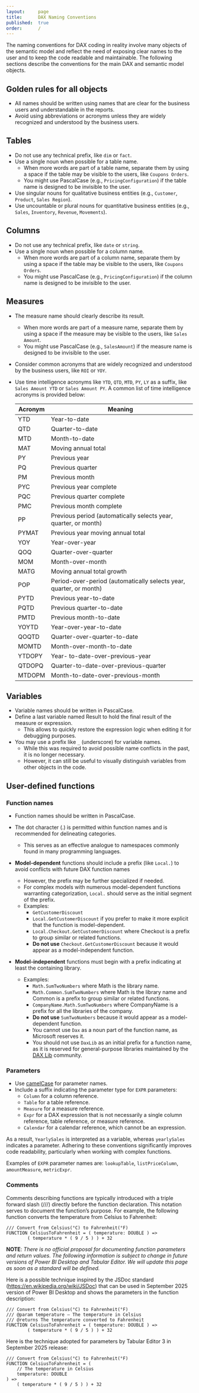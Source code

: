 ```yaml
---
layout:     page
title:      DAX Naming Conventions
published:  true
order:      /
---
```


The naming conventions for DAX coding in reality involve many objects of the semantic model and reflect the need of exposing clear names to the user and to keep the code readable and maintainable. The following sections describe the conventions for the main DAX and semantic model objects.

## Golden rules for all objects
- All names should be written using names that are clear for the business users and understandable in the reports.
- Avoid using abbreviations or acronyms unless they are widely recognized and understood by the business users.

## Tables
- Do not use any technical prefix, like `dim` or `fact`.
- Use a single noun when possible for a table name.
    - When more words are part of a table name, separate them by using a space if the table may be visible to the users, like `Coupons Orders`.
    - You might use PascalCase (e.g., `PricingConfiguration`) if the table name is designed to be invisible to the user.
- Use singular nouns for qualitative business entities (e.g., `Customer`, `Product`, `Sales Region`).
- Use uncountable or plural nouns for quantitative business entities (e.g., `Sales`, `Inventory`, `Revenue`, `Movements`).

## Columns
- Do not use any technical prefix, like `date` or `string`.
- Use a single noun when possible for a column name.
    - When more words are part of a column name, separate them by using a space if the table may be visible to the users, like `Coupons Orders`.
    - You might use PascalCase (e.g., `PricingConfiguration`) if the column name is designed to be invisible to the user.

## Measures
- The measure name should clearly describe its result.
    - When more words are part of a measure name, separate them by using a space if the measure may be visible to the users, like `Sales Amount`.
    - You might use PascalCase (e.g., `SalesAmount`) if the measure name is designed to be invisible to the user.  
- Consider common acronyms that are widely recognized and understood by the business users, like `ROI` or `YOY`.
- Use time intelligence acronyms like `YTD`, `QTD`, `MTD`, `PY`, `LY` as a suffix, like `Sales Amount YTD` or `Sales Amount PY`. A common list of time intelligence acronyms is provided below:


    | Acronym | Meaning |
    |---------|---------|
    | YTD | Year-to-date |
    | QTD | Quarter-to-date |
    | MTD | Month-to-date |
    | MAT | Moving annual total |
    | PY | Previous year |
    | PQ | Previous quarter |
    | PM | Previous month |
    | PYC | Previous year complete |
    | PQC | Previous quarter complete |
    | PMC | Previous month complete |
    | PP  | Previous period (automatically selects year, quarter, or month) |
    | PYMAT | Previous year moving annual total |
    | YOY | Year-over-year |
    | QOQ | Quarter-over-quarter |
    | MOM | Month-over-month |
    | MATG | Moving annual total growth |
    | POP | Period-over-period (automatically selects year, quarter, or month) |
    | PYTD | Previous year-to-date |
    | PQTD | Previous quarter-to-date |
    | PMTD | Previous month-to-date |
    | YOYTD | Year-over-year-to-date |
    | QOQTD | Quarter-over-quarter-to-date |
    | MOMTD | Month-over-month-to-date |
    | YTDOPY | Year- to-date-over-previous-year |
    | QTDOPQ | Quarter-to-date-over-previous-quarter |
    | MTDOPM | Month-to-date-over-previous-month |

## Variables
- Variable names should be written in PascalCase.
- Define a last variable named Result to hold the final result of the measure or expression.
    - This allows to quickly restore the expression logic when editing it for debugging purposes.
- You may use a prefix like `_` (underscore) for variable names.
    - While this was required to avoid possible name conflicts in the past, it is no longer necessary.
    - However, it can still be useful to visually distinguish variables from other objects in the code.

## User-defined functions

### Function names
- Function names should be written in PascalCase.
- The dot character (.) is permitted within function names and is recommended for delineating categories.
    - This serves as an effective analogue to namespaces commonly found in many programming languages.
- **Model-dependent** functions should include a prefix (like `Local.`) to avoid conflicts with future DAX function names
    - However, the prefix may be further specialized if needed.
    - For complex models with numerous model-dependent functions warranting categorization, `Local.` should serve as the initial segment of the prefix.
    - Examples:
        - `GetCustomerDiscount`
        - `Local.GetCustomerDiscount` if you prefer to make it more explicit that the function is model-dependent.
        - `Local.Checkout.GetCustomerDiscount` where Checkout is a prefix to group similar or related functions.
        - **Do not use** `Checkout.GetCustomerDiscount` because it would appear as a model-independent function.

- **Model-independent** functions must begin with a prefix indicating at least the containing library.
    - Examples:
        - `Math.SumTwoNumbers` where Math is the library name.
        - `Math.Common.SumTwoNumbers` where Math is the library name and Common is a prefix to group similar or related functions.
        - `CompanyName.Math.SumTwoNumbers` where CompanyName is a prefix for all the libraries of the company.
        - **Do not use** `SumTwoNumbers` because it would appear as a model-dependent function.
        - You cannot use `Dax` as a noun part of the function name, as Microsoft reserves it.
        - You should not use `DaxLib` as an initial prefix for a function name, as it is reserved for general-purpose libraries maintained by the [DAX Lib](https://daxlib.org) community.

### Parameters
- Use [camelCase](https://en.wikipedia.org/wiki/Camel_case) for parameter names.
- Include a suffix indicating the parameter type for `EXPR` parameters:
    - `Column` for a column reference.
    - `Table` for a table reference.
    - `Measure` for a measure reference.
    - `Expr` for a DAX expression that is not necessarily a single column reference, table reference, or measure reference.
    - `Calendar` for a calendar reference, which cannot be an expression.

As a result, `YearlySales` is interpreted as a variable, whereas `yearlySales` indicates a parameter. Adhering to these conventions significantly improves code readability, particularly when working with complex functions. 

Examples of `EXPR` parameter names are: `lookupTable`, `listPriceColumn`, `amountMeasure`, `metricExpr`.

### Comments

Comments describing functions are typically introduced with a triple forward slash (///) directly before the function declaration. This notation serves to document the function’s purpose. For example, the following function converts the temperature from Celsius to Fahrenheit:
```
/// Convert from Celsius(°C) to Fahrenheit(°F)
FUNCTION CelsiusToFahrenheit = ( temperature: DOUBLE ) =>
        ( temperature * ( 9 / 5 ) ) + 32
```

**NOTE**: *There is no official proposal for documenting function parameters and return values. The following information is subject to change in future versions of Power BI Desktop and Tabular Editor. We will update this page as soon as a standard will be defined.*

Here is a possible technique inspired by the JSDoc standard (https://en.wikipedia.org/wiki/JSDoc) that can be used in September 2025 version of Power BI Desktop and shows the parameters in the function description:
```
/// Convert from Celsius(°C) to Fahrenheit(°F)
/// @param temperature – The temperature in Celsius
/// @returns The temperature converted to Fahrenheit
FUNCTION CelsiusToFahrenheit = ( temperature: DOUBLE ) =>
        ( temperature * ( 9 / 5 ) ) + 32
```

Here is the technique adopted for parameters by Tabular Editor 3 in September 2025 release:
```
/// Convert from Celsius(°C) to Fahrenheit(°F)
FUNCTION CelsiusToFahrenheit = ( 
    // The temperature in Celsius
    temperature: DOUBLE 
) =>
    ( temperature * ( 9 / 5 ) ) + 32
```
